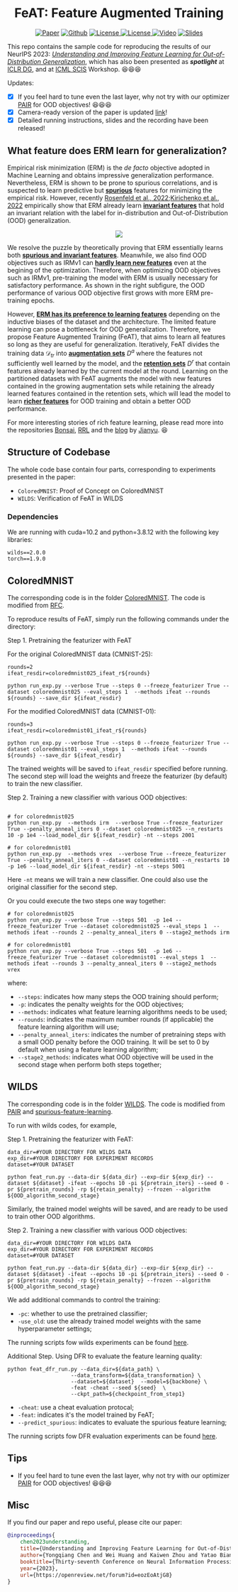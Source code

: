 <h1 align="center">FeAT: Feature Augmented Training</h1>
<p align="center">
    <a href="https://arxiv.org/abs/2304.11327"><img src="https://img.shields.io/badge/arXiv-2304.11327-b31b1b.svg" alt="Paper"></a>
    <a href="https://github.com/LFhase/FeAT"><img src="https://img.shields.io/badge/-Github-grey?logo=github" alt="Github"></a>
    <!-- <a href=""><img src="https://colab.research.google.com/assets/colab-badge.svg" alt="Colab"></a> -->
    <a href="https://openreview.net/forum?id=eozEoAtjG8"> <img alt="License" src="https://img.shields.io/static/v1?label=Pub&message=NeurIPS%2723&color=blue"> </a>
    <a href="https://github.com/LFhase/PAIR/blob/main/LICENSE"> <img alt="License" src="https://img.shields.io/github/license/LFhase/PAIR?color=blue"> </a>
    <a href="https://nips.cc/virtual/2023/poster/70939"> <img src="https://img.shields.io/badge/Video-grey?logo=Kuaishou&logoColor=white" alt="Video"></a>
    <a href="https://lfhase.win/files/slides/FeAT.pdf"> <img src="https://img.shields.io/badge/Slides-grey?&logo=MicrosoftPowerPoint&logoColor=white" alt="Slides"></a>
   <!--  <a href="https://icml.cc/media/PosterPDFs/ICML%202022/a8acc28734d4fe90ea24353d901ae678.png"> <img src="https://img.shields.io/badge/Poster-grey?logo=airplayvideo&logoColor=white" alt="Poster"></a> -->
</p>

This repo contains the sample code for reproducing the results of our NeurIPS 2023: *[Understanding and Improving Feature Learning for Out-of-Distribution Generalization](https://arxiv.org/abs/2304.11327)*, which has also been presented as ***spotlight*** at [ICLR DG](https://domaingen.github.io/), and at [ICML SCIS](https://sites.google.com/view/scis-workshop/home) Workshop. 😆😆😆

Updates:

- [x] If you feel hard to tune even the last layer, why not try with our optimizer [PAIR](https://github.com/LFhase/PAIR) for OOD objectives! 😆😆😆
- [x] Camera-ready version of the paper is updated [link](https://arxiv.org/abs/2304.11327)!
- [x] Detailed running instructions, slides and the recording have been released!

## What feature does ERM learn for generalization?
Empirical risk minimization (ERM) is the *de facto* objective adopted in Machine Learning and obtains impressive generalization performance. Nevertheless, ERM is shown to be prone to spurious correlations, and is suspected to learn predictive but **<ins>spurious</ins>** features for minimizing the empirical risk.
However, recently [Rosenfeld et al., 2022](https://arxiv.org/abs/2202.06856);[Kirichenko et al., 2022](https://arxiv.org/abs/2204.02937) empirically show that ERM already learn **<ins>invariant features</ins>** that hold an invariant relation with the label for in-distribution and Out-of-Distribution (OOD) generalization.

<p align="center"><img src="./figures/feat_motivation.png"></p>

We resolve the puzzle by theoretically proving that ERM essentially learns both **<ins>spurious and invariant features</ins>**. 
Meanwhile, we also find OOD objectives such as IRMv1 can **<ins>hardly learn new features</ins>** even at the begining of the optimization.
Therefore, when optimizing OOD objectives such as IRMv1, pre-training the model with ERM is usually necessary for satisfactory performance. 
As shown in the right subfigure, the OOD performance of various OOD objective first grows with more ERM pre-training epochs. 

However, **<ins>ERM has its preference to learning features</ins>** depending on the inductive biases of the dataset and the architecture. The limited feature learning can pose a bottleneck for OOD generalization. Therefore, we propose Feature Augmented Training (FeAT), that aims to learn all features so long as they are useful for generalization. Iteratively, FeAT divides the training data $\mathcal{D}_{tr}$ into **<ins>augmentation sets</ins>** $D^a$ where the features not sufficiently well learned by the model, and the **<ins>retention sets</ins>** $D^r$ that contain features already learned by the current model at the round. Learning on the partitioned datasets with FeAT augments the model with new features contained in the growing augmentation sets while retaining the already learned features contained in the retention sets, which will lead the model to learn **<ins>richer features</ins>** for OOD training and obtain a better OOD performance.

For more interesting stories of rich feature learning, please read more into the repositories [Bonsai](https://github.com/TjuJianyu/RFC), [RRL](https://github.com/TjuJianyu/RRL) and the [blog](https://www.jianyuzhang.com/blog/rich-representation-learning) by [Jianyu](https://www.jianyuzhang.com/home). 😆


## Structure of Codebase

The whole code base contain four parts, corresponding to experiments presented in the paper:

- `ColoredMNIST`: Proof of Concept on ColoredMNIST
- `WILDS`: Verification of FeAT in WILDS


### Dependencies
We are running with cuda=10.2 and python=3.8.12 with the following key libraries:
```
wilds==2.0.0
torch==1.9.0
```

## ColoredMNIST

The corresponding code is in the folder [ColoredMNIST](./ColoredMNIST).
The code is modified from [RFC](https://github.com/TjuJianyu/RFC/).

To reproduce results of FeAT, simply run the following commands under the directory:

Step 1. Pretraining the featurizer with FeAT


For the original ColoredMNIST data (CMNIST-25):

```
rounds=2
ifeat_resdir=coloredmnist025_ifeat_r${rounds}

python run_exp.py --verbose True --steps 0 --freeze_featurizer True --dataset coloredmnist025 --eval_steps 1  --methods ifeat --rounds ${rounds} --save_dir ${ifeat_resdir}
```

For the modified ColoredMNIST data (CMNIST-01):

```
rounds=3
ifeat_resdir=coloredmnist01_ifeat_r${rounds}

python run_exp.py --verbose True --steps 0 --freeze_featurizer True --dataset coloredmnist01 --eval_steps 1  --methods ifeat --rounds ${rounds} --save_dir ${ifeat_resdir}
``` 

The trained weights will be saved to `ifeat_resdir` specified before running.
The second step will load the weights and freeze the featurizer (by default) to train the new classifier.

Step 2. Training a new classifier with various OOD objectives:

```

# for coloredmnist025
python run_exp.py  --methods irm  --verbose True --freeze_featurizer True --penalty_anneal_iters 0 --dataset coloredmnist025 --n_restarts 10 -p 1e4 --load_model_dir ${ifeat_resdir} -nt --steps 2001

# for coloredmnist01
python run_exp.py  --methods vrex  --verbose True --freeze_featurizer True --penalty_anneal_iters 0 --dataset coloredmnist01 --n_restarts 10 -p 1e6 --load_model_dir ${ifeat_resdir} -nt --steps 5001
```

Here `-nt` means we will train a new classifier. One could also use the original classifier for the second step.

Or you could execute the two steps one way together:
```
# for coloredmnist025
python run_exp.py --verbose True --steps 501  -p 1e4 --freeze_featurizer True --dataset coloredmnist025 --eval_steps 1  --methods ifeat --rounds 2 --penalty_anneal_iters 0 --stage2_methods irm

# for coloredmnist01
python run_exp.py --verbose True --steps 501  -p 1e6 --freeze_featurizer True --dataset coloredmnist01 --eval_steps 1  --methods ifeat --rounds 3 --penalty_anneal_iters 0 --stage2_methods vrex
```
where:

- `--steps`: indicates how many steps the OOD training should perform;
- `-p`: indicates the penalty weights for the OOD objectives;
- `--methods`: indicates what feature learning algorithms needs to be used;
- `--rounds`: indicates the maximum number rounds (if applicable) the feature learning algorithm will use;
- `--penalty_anneal_iters`: indicates the number of pretraining steps with a small OOD penalty before the OOD training. It will be set to 0 by default when using a feature learning algorithm;
- `--stage2_methods`: indicates what OOD objective will be used in the second stage when perform both steps together;


## WILDS

The corresponding code is in the folder [WILDS](./WILDS).
The code is modified from [PAIR](https://github.com/LFhase/PAIR) and [spurious-feature-learning](https://github.com/izmailovpavel/spurious_feature_learning).


To run with wilds codes,
for example,

Step 1. Pretraining the featurizer with FeAT:
```
data_dir=#YOUR DIRECTORY FOR WILDS DATA
exp_dir=#YOUR DIRECTORY FOR EXPERIMENT RECORDS
dataset=#YOUR DATASET

python feat_run.py --data-dir ${data_dir} --exp-dir ${exp_dir} --dataset ${dataset} -ifeat --epochs 10 -pi ${pretrain_iters} --seed 0 -pr ${pretrain_rounds} -rp ${retain_penalty} --frozen --algorithm ${OOD_algorithm_second_stage} 
```
Similarly, the trained model weights will be saved, and are ready to be used to train other OOD algorithms.

Step 2. Training a new classifier with various OOD objectives:

```
data_dir=#YOUR DIRECTORY FOR WILDS DATA
exp_dir=#YOUR DIRECTORY FOR EXPERIMENT RECORDS
dataset=#YOUR DATASET

python feat_run.py --data-dir ${data_dir} --exp-dir ${exp_dir} --dataset ${dataset} -ifeat --epochs 10 -pi ${pretrain_iters} --seed 0 -pr ${pretrain_rounds} -rp ${retain_penalty} --frozen --algorithm ${OOD_algorithm_second_stage}  
```

We add additional commands to control the training:

- `-pc`: whether to use the pretrained classifier;
- `-use_old`: use the already trained model weights with the same hyperparameter settings;

The running scripts fow wilds experiments can be found [here](./WILDS/scripts).

Additional Step. Using DFR to evaluate the feature learning quality:

```
python feat_dfr_run.py --data_dir=${data_path} \
                    --data_transform=${data_transformation} \
                    --dataset=${dataset}  --model=${backbone} \
                    -feat -cheat --seed ${seed}  \
                    --ckpt_path=${checkpoint_from_step1}
```

- `-cheat`: use a cheat evaluation protocal;
- `-feat`: indicates it's the model trained by FeAT;
- `--predict_spurious`: indicates to evaluate the spurious feature learning;

The running scripts fow DFR evaluation experiments can be found [here](./WILDS/scripts/feat_dfr.sh).


## Tips
- If you feel hard to tune even the last layer, why not try with our optimizer [PAIR](https://github.com/LFhase/PAIR) for OOD objectives! 😆😆😆

## Misc

If you find our paper and repo useful, please cite our paper:

```bibtex
@inproceedings{
    chen2023understanding,
    title={Understanding and Improving Feature Learning for Out-of-Distribution Generalization},
    author={Yongqiang Chen and Wei Huang and Kaiwen Zhou and Yatao Bian and Bo Han and James Cheng},
    booktitle={Thirty-seventh Conference on Neural Information Processing Systems},
    year={2023},
    url={https://openreview.net/forum?id=eozEoAtjG8}
}
```
